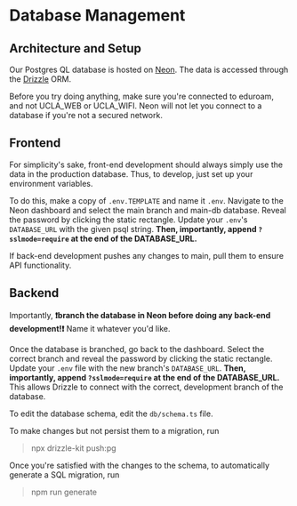 # Database Management

## Architecture and Setup

Our Postgres QL database is hosted on [Neon](https://console.neon.tech). The data is accessed through the [Drizzle](https://orm.drizzle.team/docs/overview) ORM.

Before you try doing anything, make sure you're connected to eduroam, and not UCLA_WEB or UCLA_WIFI. Neon will not let you connect to a database if you're not a secured network.

## Frontend

For simplicity's sake, front-end development should always simply use the data in the production database. Thus, to develop, just set up your environment variables.

To do this, make a copy of `.env.TEMPLATE` and name it `.env`. Navigate to the Neon dashboard and select the main branch and main-db database. Reveal the password by clicking the static rectangle. Update your `.env`'s `DATABASE_URL` with the given psql string. **Then, importantly, append `?sslmode=require` at the end of the DATABASE_URL.**

If back-end development pushes any changes to main, pull them to ensure API functionality.

## Backend

Importantly, **❗️branch the database in Neon before doing any back-end development!❗️** Name it whatever you'd like.

Once the database is branched, go back to the dashboard. Select the correct branch and reveal the password by clicking the static rectangle. Update your `.env` file with the new branch's `DATABASE_URL`. **Then, importantly, append `?sslmode=require` at the end of the DATABASE_URL.** This allows Drizzle to connect with the correct, development branch of the database.

To edit the database schema, edit the `db/schema.ts` file.

To make changes but not persist them to a migration, run

> npx drizzle-kit push:pg

Once you're satisfied with the changes to the schema, to automatically generate a SQL migration, run

> npm run generate
